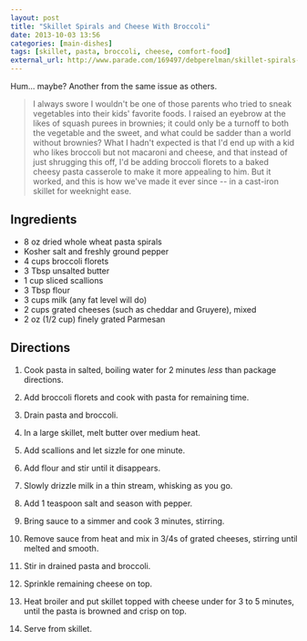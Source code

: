 ```yaml
---
layout: post
title: "Skillet Spirals and Cheese With Broccoli"
date: 2013-10-03 13:56
categories: [main-dishes]
tags: [skillet, pasta, broccoli, cheese, comfort-food]
external_url: http://www.parade.com/169497/debperelman/skillet-spirals-and-cheese-with-broccoli/print/
---
```

Hum... maybe? Another from the same issue as others.



> I always swore I wouldn't be one of those parents who tried to sneak
vegetables into their kids' favorite foods. I raised an eyebrow at the
likes of squash purees in brownies; it could only be a turnoff to both
the vegetable and the sweet, and what could be sadder than a world
without brownies? What I hadn't expected is that I'd end up with a kid
who likes broccoli but not macaroni and cheese, and that instead of just
shrugging this off, I'd be adding broccoli florets to a baked cheesy
pasta casserole to make it more appealing to him. But it worked, and
this is how we've made it ever since -- in a cast-iron skillet for
weeknight ease.


## Ingredients

- 8 oz dried whole wheat pasta spirals
- Kosher salt and freshly ground pepper
- 4 cups broccoli florets
- 3 Tbsp unsalted butter
- 1 cup sliced scallions
- 3 Tbsp flour
- 3 cups milk (any fat level will do)
- 2 cups grated cheeses (such as cheddar and Gruyere), mixed
- 2 oz (1/2 cup) finely grated Parmesan

## Directions

1. Cook pasta in salted, boiling water for 2 minutes *less* than
package directions.

1. Add broccoli florets and cook with pasta for remaining time.

1. Drain pasta and broccoli.

1. In a large skillet, melt butter over medium heat.

1. Add scallions and let sizzle for one minute.

1. Add flour and stir until it disappears.

1. Slowly drizzle milk in a thin stream, whisking as you go.

1. Add 1 teaspoon salt and season with pepper.

1. Bring sauce to a simmer and cook 3 minutes, stirring.

1. Remove sauce from heat and mix in 3/4s of grated cheeses, stirring
until melted and smooth.

1. Stir in drained pasta and broccoli.

1. Sprinkle remaining cheese on top.

1. Heat broiler and put skillet topped with cheese under for 3 to 5
minutes, until the pasta is browned and crisp on top.

1. Serve from skillet.
